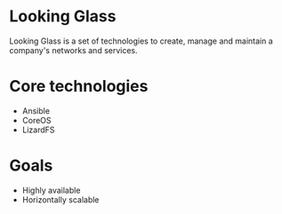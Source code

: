Looking Glass
============
Looking Glass is a set of technologies to create, manage and maintain a company's networks and services.

Core technologies
=================
* Ansible
* CoreOS
* LizardFS

Goals
=====
* Highly available
* Horizontally scalable
